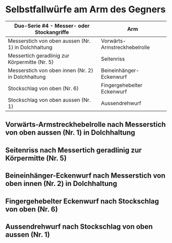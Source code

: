 # Selbstfallwürfe am Arm des Gegners

| Duo-Serie #4 - Messer- oder Stockangriffe           | Arm                          |
|-----------------------------------------------------|------------------------------|
| Messerstich von oben aussen (Nr. 1) in Dolchhaltung | Vorwärts-Armstreckhebelrolle |
| Messertich geradlinig zur Körpermitte (Nr. 5)       | Seitenriss                   |
| Messerstich von oben innen (Nr. 2) in Dolchhaltung  | Beineinhänger-Eckenwurf      |
| Stockschlag  von oben (Nr. 6)                       | Fingergehebelter Eckenwurf   |
| Stockschlag von oben aussen (Nr. 1)                 | Aussendrehwurf               |


## Vorwärts-Armstreckhebelrolle nach Messerstich von oben aussen (Nr. 1) in Dolchhaltung
## Seitenriss nach Messertich geradlinig zur Körpermitte (Nr. 5)
## Beineinhänger-Eckenwurf nach Messerstich von oben innen (Nr. 2) in Dolchhaltung
## Fingergehebelter Eckenwurf nach Stockschlag von oben (Nr. 6)
## Aussendrehwurf nach Stockschlag von oben aussen (Nr. 1)


